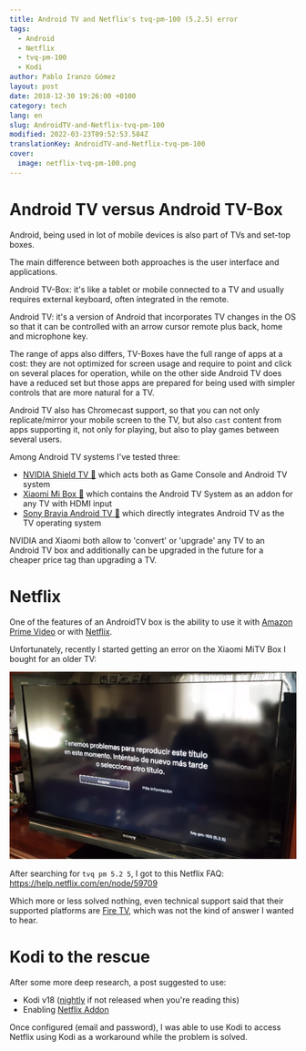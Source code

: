 ```yaml
---
title: Android TV and Netflix's tvq-pm-100 (5.2.5) error
tags:
  - Android
  - Netflix
  - tvq-pm-100
  - Kodi
author: Pablo Iranzo Gómez
layout: post
date: 2018-12-30 19:26:00 +0100
category: tech
lang: en
slug: AndroidTV-and-Netflix-tvq-pm-100
modified: 2022-03-23T09:52:53.584Z
translationKey: AndroidTV-and-Netflix-tvq-pm-100
cover:
  image: netflix-tvq-pm-100.png
---
```


# Android TV versus Android TV-Box

Android, being used in lot of mobile devices is also part of TVs and set-top boxes.

The main difference between both approaches is the user interface and applications.

Android TV-Box: it's like a tablet or mobile connected to a TV and usually requires external keyboard, often integrated in the remote.

Android TV: it's a version of Android that incorporates TV changes in the OS so that it can be controlled with an arrow cursor remote plus back, home and microphone key.

The range of apps also differs, TV-Boxes have the full range of apps at a cost: they are not optimized for screen usage and require to point and click on several places for operation, while on the other side Android TV does have a reduced set but those apps are prepared for being used with simpler controls that are more natural for a TV.

Android TV also has Chromecast support, so that you can not only replicate/mirror your mobile screen to the TV, but also `cast` content from apps supporting it, not only for playing, but also to play games between several users.

Among Android TV systems I've tested three:

- [NVIDIA Shield TV 🛒](https://www.amazon.es/dp/B01NBJ6KZY?tag=redken-21) which acts both as Game Console and Android TV system
- [Xiaomi Mi Box 🛒](https://www.amazon.es/dp/B07K3KC5CP?tag=redken-21) which contains the Android TV System as an addon for any TV with HDMI input
- [Sony Bravia Android TV 🛒](https://www.amazon.es/dp/B01IW656UC?tag=redken-21) which directly integrates Android TV as the TV operating system

NVIDIA and Xiaomi both allow to 'convert' or 'upgrade' any TV to an Android TV box and additionally can be upgraded in the future for a cheaper price tag than upgrading a TV.

# Netflix

One of the features of an AndroidTV box is the ability to use it with [Amazon Prime Video](https://www.primevideo.com/?tag=iranzo-21) or with [Netflix](https://netflix.com).

Unfortunately, recently I started getting an error on the Xiaomi MiTV Box I bought for an older TV:

![Netflix tvq-pm-100 error](netflix-tvq-pm-100.png)

After searching for `tvq pm 5.2 5`, I got to this Netflix FAQ: <https://help.netflix.com/en/node/59709>

Which more or less solved nothing, even technical support said that their supported platforms are [Fire TV](https://www.amazon.es/dp/B01ETRGE7M?tag=redken-21), which was not the kind of answer I wanted to hear.

# Kodi to the rescue

After some more deep research, a post suggested to use:

- Kodi v18 ([nightly](https://mirrors.kodi.tv/nightlies/android/arm/master/) if not released when you're reading this)
- Enabling [Netflix Addon](https://forum.kodi.tv/showthread.php?tid=329767)

Once configured (email and password), I was able to use Kodi to access Netflix using Kodi as a workaround while the problem is solved.

